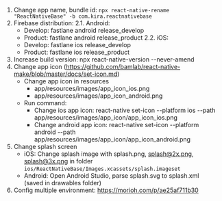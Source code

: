 1. Change app name, bundle id: `npx react-native-rename "ReactNativeBase" -b com.kira.reactnativebase`
2. Firebase distribution:
   2.1. Android: 
   - Develop: fastlane android release_develop 
   - Product: fastlane android release_product
   2.2. iOS: 
   - Develop: fastlane ios release_develop
   - Product: fastlane ios release_product
3. Increase build version: npx react-native-version --never-amend
4. Change app icon (https://github.com/bamlab/react-native-make/blob/master/docs/set-icon.md)
   - Change app icon in resources
     - app/resources/images/app_icon_ios.png
     - app/resources/images/app_icon_android.png
   - Run command: 
     - Change ios app icon: react-native set-icon --platform ios --path app/resources/images/app_icon/app_icon_ios.png
     - Change android app icon: react-native set-icon --platform android --path app/resources/images/app_icon/app_icon_android.png
5. Change splash screen
   - iOS: Change splash image with splash.png, splash@2x.png, splash@3x.png in folder `ios/ReactNativeBase/Images.xcassets/splash.imageset`
   - Android: Open Android Studio, parse splash.svg to splash.xml (saved in drawables folder)
6. Config multiple environment: https://morioh.com/p/ae25af711b30
